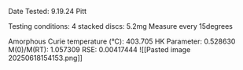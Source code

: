Date Tested: 9.19.24 Pitt

Testing conditions:
4 stacked discs: 5.2mg
Measure every 15degrees

Amorphous Curie temperature (°C): 403.705
HK Parameter: 0.528630
M(0)/M(RT): 1.057309
RSE: 0.00417444
![[Pasted image 20250618154153.png]]